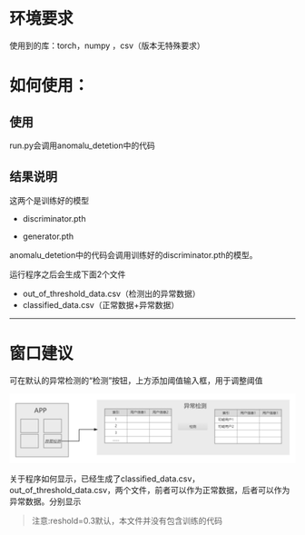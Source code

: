 # 环境要求

 使用到的库：torch，numpy ，csv（版本无特殊要求）

# 如何使用：

## 使用

run.py会调用anomalu_detetion中的代码

## 结果说明

这两个是训练好的模型

- discriminator.pth

- generator.pth

anomalu_detetion中的代码会调用训练好的discriminator.pth的模型。

 运行程序之后会生成下面2个文件

- out_of_threshold_data.csv（检测出的异常数据）
- classified_data.csv（正常数据+异常数据）





---

# 窗口建议



可在默认的异常检测的“检测”按钮，上方添加阈值输入框，用于调整阈值

![AppInterface](./AppInterface.png)

关于程序如何显示，已经生成了classified_data.csv，out_of_threshold_data.csv，两个文件，前者可以作为正常数据，后者可以作为异常数据。分别显示



> 注意:reshold=0.3默认，本文件并没有包含训练的代码